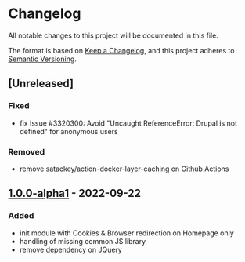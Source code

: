 # Changelog
All notable changes to this project will be documented in this file.

The format is based on [Keep a Changelog](https://keepachangelog.com/en/1.0.0/),
and this project adheres to [Semantic Versioning](https://semver.org/spec/v2.0.0.html).

## [Unreleased]
### Fixed
- fix Issue #3320300: Avoid "Uncaught ReferenceError: Drupal is not defined" for anonymous users

### Removed
- remove satackey/action-docker-layer-caching on Github Actions

## [1.0.0-alpha1] - 2022-09-22
### Added
- init module with Cookies & Browser redirection on Homepage only
- handling of missing common JS library
- remove dependency on JQuery

[1.0.0-alpha1]: https://github.com/antistatique/drupal-home-redirect-lang/releases/tag/1.0.0-alpha1
